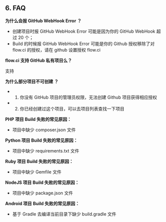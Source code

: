 ## 6. FAQ

<b>为什么会报 GitHub WebHook Error ？</b>

- 创建项目时报 GitHub WebHook Error 可能是因为你的 GitHub WebHook 超过 20 个；
- Build 的时候报 GitHub WebHook Error 可能是你的 Github 授权移除了对 flow.ci 的授权，请在 github 设置授权 flow.ci 

<b>flow.ci 支持 GitHub 私有项目么？</b>

支持

<b>为什么部分项目不可创建 ？</b>

- 1. 你没有 GitHub 项目的管理员权限，无法创建 Github 项目获得相应授权
- 2. 你已经创建过这个项目，可以去项目列表查找一下项目 

<b>PHP 项目 Build 失败的常见原因：</b>

- 项目中缺少 composer.json 文件



<b>Python 项目 Build 失败的常见原因：</b>

- 项目中缺少 requirements.txt 文件


<b>Ruby 项目 Build 失败的常见原因：</b>

- 项目中缺少 Gemfile 文件


<b>NodeJS 项目 Build 失败的常见原因：</b>

- 项目中缺少 package.json 文件


<b>Android 项目 Build 失败的常见原因：</b>

- 基于 Gradle 去编译当前目录下缺少 build.gradle 文件


